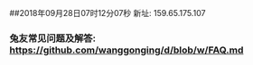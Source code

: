 ##2018年09月28日07时12分07秒 新址: 159.65.175.107
### 兔友常见问题及解答: https://github.com/wanggonging/d/blob/w/FAQ.md
